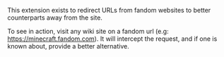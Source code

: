 This extension exists to redirect URLs from fandom websites to better counterparts away from the site.

To see in action, visit any wiki site on a fandom url (e.g: https://minecraft.fandom.com). It will intercept the request, and if one is known about, provide a better alternative.